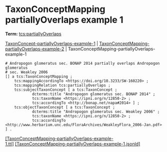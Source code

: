 # TaxonConceptMapping partiallyOverlaps example 1


**Term:** [tcs:partiallyOverlaps](/terms/#tcs_partiallyoverlaps)

[TaxonConcept-partiallyOverlaps-example-1](./TaxonConcept-partiallyOverlaps-example-1.html) | [TaxonConceptMapping-partiallyOverlaps-example-2](./TaxonConceptMapping-partiallyOverlaps-example-2.html) | TaxonConceptMapping-partiallyOverlaps-example-1
```turtle
# Andropogon glomeratus sec. BONAP 2014 partially overlaps Andropogon glomeratus
# sec. Weakley 2006
[] a tcs:TaxonConceptMapping ;
    tcs:mappingAccordingTo <https://doi.org/10.3233/SW-160220> ;
    tcs:mappingRelation tcs:partiallyOverlaps ;
    tcs:subjectTaxonConcept [ a tcs:TaxonConcept ;
            dcterms:title "Andropogon glomeratus sec. BONAP 2014" ;
            tcs:taxonName <https://ipni.org/n/12850-2> ;
            tcs:accordingTo <http://bonap.net/napa#2014> ] ;
    tcs:objectTaxonConcept [ a tcs:TaxonConcept ;
            dcterms:title "Andropogon glomeratus sec. Weakley 2006" ;
            tcs:taxonName <https://ipni.org/n/12850-2> ;
            tcs:accordingTo <http://www.herbarium.unc.edu/FloraArchives/WeakleyFlora_2006-Jan.pdf> ] .
```

[&#91;TaxonConceptMapping-partiallyOverlaps-example-1.ttl&#93;](https://github.com/tdwg/tcs2/blob/master/examples/TaxonConceptMapping-partiallyOverlaps-example-1.ttl)&nbsp;[&#91;TaxonConceptMapping-partiallyOverlaps-example-1.jsonld&#93;](https://github.com/tdwg/tcs2/blob/master/examples/TaxonConceptMapping-partiallyOverlaps-example-1.jsonld)

